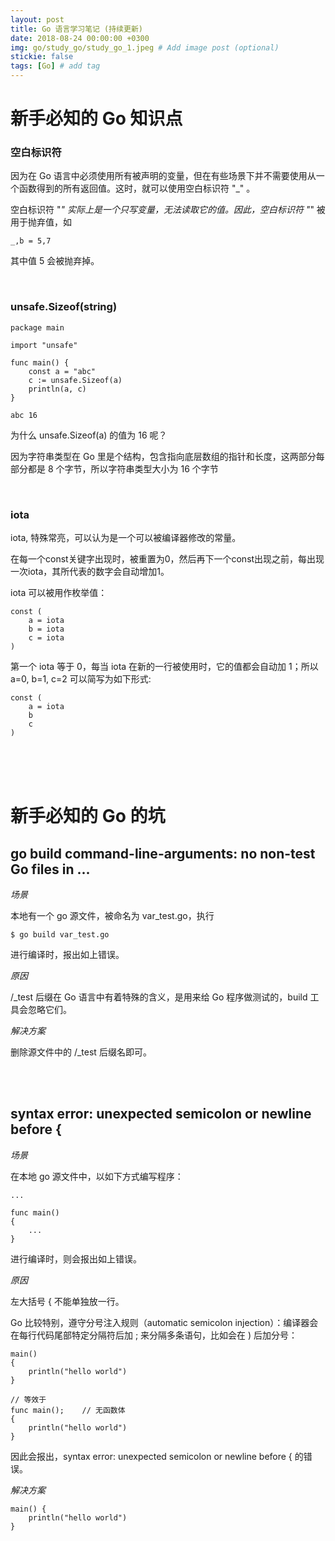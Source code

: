 ```yaml
---
layout: post
title: Go 语言学习笔记 (持续更新)
date: 2018-08-24 00:00:00 +0300
img: go/study_go/study_go_1.jpeg # Add image post (optional)
stickie: false
tags: [Go] # add tag
---
```


# 新手必知的 Go 知识点

### 空白标识符

因为在 Go 语言中必须使用所有被声明的变量，但在有些场景下并不需要使用从一个函数得到的所有返回值。这时，就可以使用空白标识符 "_" 。

空白标识符 "_" 实际上是一个只写变量，无法读取它的值。因此，空白标识符 "_" 被用于抛弃值，如

```
_,b = 5,7
```

其中值 5 会被抛弃掉。

<br />

### unsafe.Sizeof(string)

```
package main

import "unsafe"

func main() {
    const a = "abc"
    c := unsafe.Sizeof(a)
    println(a, c)
}

abc 16

```

为什么 unsafe.Sizeof(a) 的值为 16 呢？

因为字符串类型在 Go 里是个结构，包含指向底层数组的指针和长度，这两部分每部分都是 8 个字节，所以字符串类型大小为 16 个字节

<br />

### iota

iota, 特殊常亮，可以认为是一个可以被编译器修改的常量。

在每一个const关键字出现时，被重置为0，然后再下一个const出现之前，每出现一次iota，其所代表的数字会自动增加1。

iota 可以被用作枚举值：

```
const (
    a = iota
    b = iota
    c = iota
)
```

第一个 iota 等于 0，每当 iota 在新的一行被使用时，它的值都会自动加 1；所以 a=0, b=1, c=2 可以简写为如下形式:

```
const (
    a = iota
    b
    c
)
```

<br />
<br />
<br />

# 新手必知的 Go 的坑

## go build command-line-arguments: no non-test Go files in ...

*场景*

本地有一个 go 源文件，被命名为 var_test.go，执行

```
$ go build var_test.go
```

进行编译时，报出如上错误。

*原因*

/_test 后缀在 Go 语言中有着特殊的含义，是用来给 Go 程序做测试的，build 工具会忽略它们。

*解决方案*

删除源文件中的 /_test 后缀名即可。

<br />
<br />

## syntax error: unexpected semicolon or newline before {

*场景*

在本地 go 源文件中，以如下方式编写程序：

```
...

func main()
{
    ...
}

```

进行编译时，则会报出如上错误。

*原因*

左大括号 { 不能单独放一行。

Go 比较特别，遵守分号注入规则（automatic semicolon injection）：编译器会在每行代码尾部特定分隔符后加 ; 来分隔多条语句，比如会在 ) 后加分号：

```
main()
{
    println("hello world")
}

// 等效于
func main();    // 无函数体
{
    println("hello world")
}
```

因此会报出，syntax error: unexpected semicolon or newline before { 的错误。

*解决方案*

```
main() {
    println("hello world")
}
```
